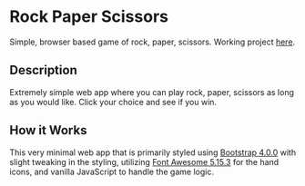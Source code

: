 # Rock Paper Scissors
Simple, browser based game of rock, paper, scissors. Working project [here](https://sean-moriarty.github.io/Rock-Paper-Scissors/).

## Description
Extremely simple web app where you can play rock, paper, scissors as long as you would like.  Click your choice and see if you win.

## How it Works
This very minimal web app that is primarily styled using [Bootstrap 4.0.0](https://getbootstrap.com/) with slight tweaking in the styling, utilizing [Font Awesome 5.15.3](https://fontawesome.com) for the hand icons, and vanilla JavaScript to handle the game logic.
